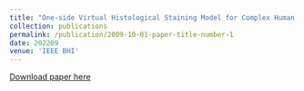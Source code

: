 ```yaml
---
title: "One-side Virtual Histological Staining Model for Complex Human Samples"
collection: publications
permalink: /publication/2009-10-01-paper-title-number-1
date: 202209
venue: 'IEEE BHI'
---
```


[Download paper here](https://link.springer.com/chapter/10.1007/978-3-031-43987-2_71)
